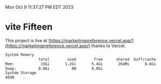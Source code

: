 Mon Oct  9 11:37:27 PM EDT 2023

# vite Fifteen


This project is live at [https://marketingpreference.vercel.app/](https://marketingpreference.vercel.app/) thanks to Vercel.

```bash
System Memory
               total        used        free      shared  buff/cache   available
Mem:            15Gi       1.2Gi       5.4Gi       264Mi       8.6Gi        13Gi
Swap:          8.0Gi          0B       8.0Gi
System Storage
403M	.
